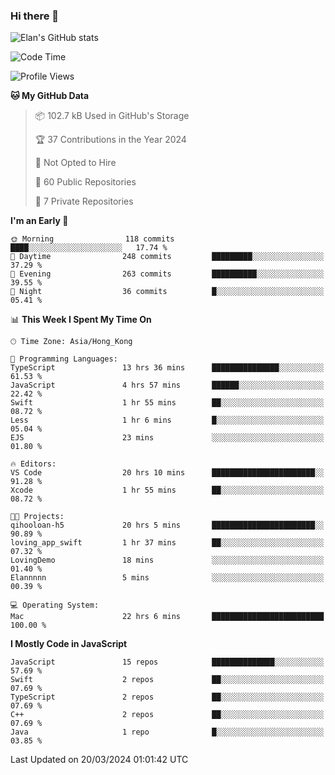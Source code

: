 ### Hi there 👋

![Elan's GitHub stats](https://github-readme-stats.vercel.app/api?username=elaninhust&rank_icon=github)

<!--START_SECTION:waka-->
![Code Time](http://img.shields.io/badge/Code%20Time-92%20hrs%2033%20mins-blue)

![Profile Views](http://img.shields.io/badge/Profile%20Views-3-blue)

**🐱 My GitHub Data** 

> 📦 102.7 kB Used in GitHub's Storage 
 > 
> 🏆 37 Contributions in the Year 2024
 > 
> 🚫 Not Opted to Hire
 > 
> 📜 60 Public Repositories 
 > 
> 🔑 7 Private Repositories 
 > 
**I'm an Early 🐤** 

```text
🌞 Morning                118 commits         ████░░░░░░░░░░░░░░░░░░░░░   17.74 % 
🌆 Daytime                248 commits         █████████░░░░░░░░░░░░░░░░   37.29 % 
🌃 Evening                263 commits         ██████████░░░░░░░░░░░░░░░   39.55 % 
🌙 Night                  36 commits          █░░░░░░░░░░░░░░░░░░░░░░░░   05.41 % 
```


📊 **This Week I Spent My Time On** 

```text
🕑︎ Time Zone: Asia/Hong_Kong

💬 Programming Languages: 
TypeScript               13 hrs 36 mins      ███████████████░░░░░░░░░░   61.53 % 
JavaScript               4 hrs 57 mins       ██████░░░░░░░░░░░░░░░░░░░   22.42 % 
Swift                    1 hr 55 mins        ██░░░░░░░░░░░░░░░░░░░░░░░   08.72 % 
Less                     1 hr 6 mins         █░░░░░░░░░░░░░░░░░░░░░░░░   05.04 % 
EJS                      23 mins             ░░░░░░░░░░░░░░░░░░░░░░░░░   01.80 % 

🔥 Editors: 
VS Code                  20 hrs 10 mins      ███████████████████████░░   91.28 % 
Xcode                    1 hr 55 mins        ██░░░░░░░░░░░░░░░░░░░░░░░   08.72 % 

🐱‍💻 Projects: 
qihooloan-h5             20 hrs 5 mins       ███████████████████████░░   90.89 % 
loving_app_swift         1 hr 37 mins        ██░░░░░░░░░░░░░░░░░░░░░░░   07.32 % 
LovingDemo               18 mins             ░░░░░░░░░░░░░░░░░░░░░░░░░   01.40 % 
Elannnnn                 5 mins              ░░░░░░░░░░░░░░░░░░░░░░░░░   00.39 % 

💻 Operating System: 
Mac                      22 hrs 6 mins       █████████████████████████   100.00 % 
```

**I Mostly Code in JavaScript** 

```text
JavaScript               15 repos            ██████████████░░░░░░░░░░░   57.69 % 
Swift                    2 repos             ██░░░░░░░░░░░░░░░░░░░░░░░   07.69 % 
TypeScript               2 repos             ██░░░░░░░░░░░░░░░░░░░░░░░   07.69 % 
C++                      2 repos             ██░░░░░░░░░░░░░░░░░░░░░░░   07.69 % 
Java                     1 repo              █░░░░░░░░░░░░░░░░░░░░░░░░   03.85 % 
```




 Last Updated on 20/03/2024 01:01:42 UTC
<!--END_SECTION:waka-->
